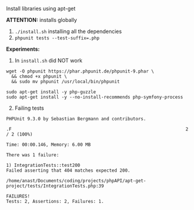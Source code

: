 Install libraries using apt-get

**ATTENTION:** installs globally

1. `./install.sh` installing all the dependencies
2. `phpunit tests --test-suffix=.php`

**Experiments:**

1. In `install.sh` did NOT work 

```
wget -O phpunit https://phar.phpunit.de/phpunit-9.phar \
  && chmod +x phpunit \
  && sudo mv phpunit /usr/local/bin/phpunit

sudo apt-get install -y php-guzzle
sudo apt-get install -y --no-install-recommends php-symfony-process
```

2. Failing tests
```
PHPUnit 9.3.0 by Sebastian Bergmann and contributors.

.F                                                                  2 / 2 (100%)

Time: 00:00.146, Memory: 6.00 MB

There was 1 failure:

1) IntegrationTests::test200
Failed asserting that 404 matches expected 200.

/home/anast/Documents/coding/projects/phpAPI/apt-get-project/tests/IntegrationTests.php:39

FAILURES!
Tests: 2, Assertions: 2, Failures: 1.
```
